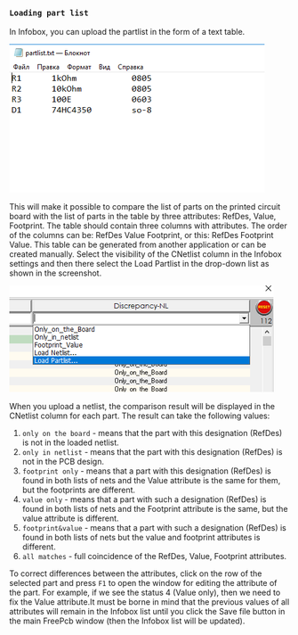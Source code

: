 ### `Loading part list`

In Infobox, you can upload the partlist in the form of a text table. 

![](pictures/ipl2.png)

This will make it possible to compare the list of parts on the printed circuit board with the list of parts in the table by three attributes: RefDes, Value, Footprint. The table should contain three columns with attributes. The order of the columns can be: RefDes Value Footprint, or this: RefDes Footprint Value. This table can be generated from another application or can be created manually. Select the visibility of the CNetlist column in the Infobox settings and then there select the Load Partlist in the drop-down list as shown in the screenshot. 

![](pictures/ipl1.png)

When you upload a netlist, the comparison result will be displayed in the CNetlist column for each part. The result can take the following values:

1) `only on the board` - means that the part with this designation (RefDes) is not in the loaded netlist.
2) `only in netlist` - means that the part with this designation (RefDes) is not in the PCB design.
3) `footprint only` - means that a part with this designation (RefDes) is found in both lists of nets and the Value attribute is the same for them, but the footprints are different.
4) `value only` - means that a part with such a designation (RefDes) is found in both lists of nets and the Footprint attribute is the same, but the value attribute is different.
5) `footprint&value` - means that a part with such a designation (RefDes) is found in both lists of nets but the value and footprint attributes is different.
6) `all matches` - full coincidence of the RefDes, Value, Footprint attributes.

To correct differences between the attributes, click on the row of the selected part and press `F1` to open the window for editing the attribute of the part. For example, if we see the status 4 (Value only), then we need to fix the Value attribute.It must be borne in mind that the previous values of all attributes will remain in the Infobox list until you click the Save file button in the main FreePcb window (then the Infobox list will be updated).
